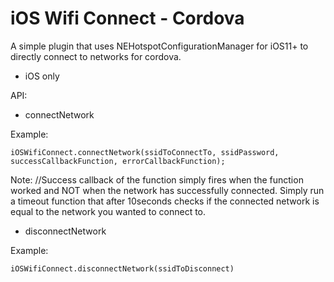 iOS Wifi Connect - Cordova
======

A simple plugin that uses NEHotspotConfigurationManager for iOS11+ to directly connect to networks for cordova.

- iOS only

API:

- connectNetwork

 Example: 

	iOSWifiConnect.connectNetwork(ssidToConnectTo, ssidPassword, successCallbackFunction, errorCallbackFunction);
Note: //Success callback of the function simply fires when the function worked and NOT when the network has successfully connected. Simply run a timeout function that after 10seconds checks if the connected network is equal to the network you wanted to connect to.


- disconnectNetwork

 Example: 

	iOSWifiConnect.disconnectNetwork(ssidToDisconnect)
